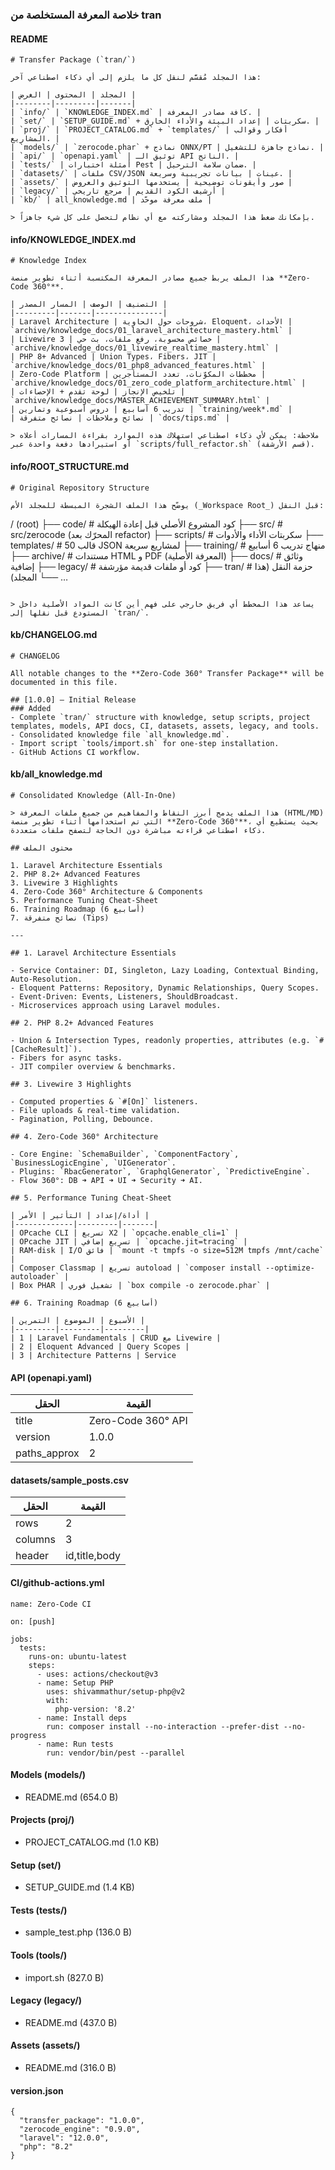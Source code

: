 ### خلاصة المعرفة المستخلصة من tran
#### README
```
# Transfer Package (`tran/`)

هذا المجلد مُقسَّم لنقل كل ما يلزم إلى أي ذكاء اصطناعي آخر:

| المجلد | المحتوى | الغرض |
|--------|---------|-------|
| `info/` | `KNOWLEDGE_INDEX.md` | كافة مصادر المعرفة. |
| `set/` | `SETUP_GUIDE.md` + سكربتات | إعداد البيئة والأداء الخارق. |
| `proj/` | `PROJECT_CATALOG.md` + `templates/` | أفكار وقوالب المشاريع. |
| `models/` | `zerocode.phar` + نماذج ONNX/PT | نماذج جاهزة للتشغيل. |
| `api/` | `openapi.yaml` | توثيق الـ API الناتج. |
| `tests/` | أمثلة اختبارات Pest | ضمان سلامة الترحيل. |
| `datasets/` | ملفات CSV/JSON عينات | بيانات تجريبية وسريعة. |
| `assets/` | صور وأيقونات توضيحية | يستخدمها التوثيق والعروض |
| `legacy/` | أرشيف الكود القديم | مرجع تاريخي |
| `kb/` | all_knowledge.md | ملف معرفة موحّد |

> بإمكانك ضغط هذا المجلد ومشاركته مع أي نظام لتحصل على كل شيء جاهزاً.
```
#### info/KNOWLEDGE_INDEX.md
```
# Knowledge Index

هذا الملف يربط جميع مصادر المعرفة المكتسبة أثناء تطوير منصة **Zero-Code 360°**.

| التصنيف | الوصف | المسار المصدر |
|---------|-------|---------------|
| Laravel Architecture | شروحات حول الحاوية، Eloquent، الأحداث | `archive/knowledge_docs/01_laravel_architecture_mastery.html` |
| Livewire 3 | خصائص محسوبة، رفع ملفات، بث حي | `archive/knowledge_docs/01_livewire_realtime_mastery.html` |
| PHP 8+ Advanced | Union Types، Fibers، JIT | `archive/knowledge_docs/01_php8_advanced_features.html` |
| Zero-Code Platform | مخططات المكوّنات، تعدد المستأجرين | `archive/knowledge_docs/01_zero_code_platform_architecture.html` |
| تلخيص الإنجاز | لوحة تقدم + الإحصاءات | `archive/knowledge_docs/MASTER_ACHIEVEMENT_SUMMARY.html` |
| تدريب 6 أسابيع | دروس أسبوعية وتمارين | `training/week*.md` |
| نصائح وملاحظات | نصائح متفرقة | `docs/tips.md` |

> ملاحظة: يمكن لأي ذكاء اصطناعي استهلاك هذه الموارد بقراءة المسارات أعلاه أو استيرادها دفعة واحدة عبر `scripts/full_refactor.sh` (قسم الأرشفة).
```
#### info/ROOT_STRUCTURE.md
```
# Original Repository Structure

يوضّح هذا الملف الشجرة المبسطة للمجلد الأم (_Workspace Root_) قبل النقل:

```
/ (root)
├── code/              # كود المشروع الأصلي قبل إعادة الهيكلة
├── src/               # src/zerocode (المحرّك بعد refactor)
├── scripts/           # سكربتات الأداء والأدوات
├── templates/         # 50 قالب JSON لمشاريع سريعة
├── training/          # منهاج تدريب 6 أسابيع
├── archive/           # مستندات HTML و PDF (المعرفة الأصلية)
├── docs/              # وثائق إضافية
├── legacy/            # كود أو ملفات قديمة مؤرشفة
├── tran/              # حزمة النقل (هذا المجلد)
└── …
```

> يساعد هذا المخطط أي فريق خارجي على فهم أين كانت المواد الأصلية داخل المستودع قبل نقلها إلى `tran/`.
```
#### kb/CHANGELOG.md
```
# CHANGELOG

All notable changes to the **Zero-Code 360° Transfer Package** will be documented in this file.

## [1.0.0] – Initial Release
### Added
- Complete `tran/` structure with knowledge, setup scripts, project templates, models, API docs, CI, datasets, assets, legacy, and tools.
- Consolidated knowledge file `all_knowledge.md`.
- Import script `tools/import.sh` for one-step installation.
- GitHub Actions CI workflow.
```
#### kb/all_knowledge.md
```
# Consolidated Knowledge (All-In-One)

> هذا الملف يدمج أبرز النقاط والمفاهيم من جميع ملفات المعرفة (HTML/MD) التي تم استخدامها أثناء تطوير منصة **Zero-Code 360°**، بحيث يستطيع أي ذكاء اصطناعي قراءته مباشرة دون الحاجة لتصفح ملفات متعددة.

## محتوى الملف

1. Laravel Architecture Essentials
2. PHP 8.2+ Advanced Features
3. Livewire 3 Highlights
4. Zero-Code 360° Architecture & Components
5. Performance Tuning Cheat-Sheet
6. Training Roadmap (6 أسابيع)
7. نصائح متفرقة (Tips)

---

## 1. Laravel Architecture Essentials

- Service Container: DI, Singleton, Lazy Loading, Contextual Binding, Auto-Resolution.
- Eloquent Patterns: Repository, Dynamic Relationships, Query Scopes.
- Event-Driven: Events, Listeners, ShouldBroadcast.
- Microservices approach using Laravel modules.

## 2. PHP 8.2+ Advanced Features

- Union & Intersection Types, readonly properties, attributes (e.g. `#[CacheResult]`).
- Fibers for async tasks.
- JIT compiler overview & benchmarks.

## 3. Livewire 3 Highlights

- Computed properties & `#[On]` listeners.
- File uploads & real-time validation.
- Pagination, Polling, Debounce.

## 4. Zero-Code 360° Architecture

- Core Engine: `SchemaBuilder`, `ComponentFactory`, `BusinessLogicEngine`, `UIGenerator`.
- Plugins: `RbacGenerator`, `GraphqlGenerator`, `PredictiveEngine`.
- Flow 360°: DB ➜ API ➜ UI ➜ Security ➜ AI.

## 5. Performance Tuning Cheat-Sheet

| أداة/إعداد | التأثير | الأمر |
|-------------|---------|-------|
| OPcache CLI | تسريع X2 | `opcache.enable_cli=1` |
| OPcache JIT | تسريع إضافي | `opcache.jit=tracing` |
| RAM-disk | I/O فائق | `mount -t tmpfs -o size=512M tmpfs /mnt/cache` |
| Composer Classmap | تسريع autoload | `composer install --optimize-autoloader` |
| Box PHAR | تشغيل فوري | `box compile -o zerocode.phar` |

## 6. Training Roadmap (6 أسابيع)

| الأسبوع | الموضوع | التمرين |
|---------|---------|---------|
| 1 | Laravel Fundamentals | CRUD مع Livewire |
| 2 | Eloquent Advanced | Query Scopes |
| 3 | Architecture Patterns | Service
```
#### API (openapi.yaml)
| الحقل | القيمة |
|---|---|
| title | Zero-Code 360° API |
| version | 1.0.0 |
| paths_approx | 2 |
#### datasets/sample_posts.csv
| الحقل | القيمة |
|---|---|
| rows | 2 |
| columns | 3 |
| header | id,title,body |
#### CI/github-actions.yml
```
name: Zero-Code CI

on: [push]

jobs:
  tests:
    runs-on: ubuntu-latest
    steps:
      - uses: actions/checkout@v3
      - name: Setup PHP
        uses: shivammathur/setup-php@v2
        with:
          php-version: '8.2'
      - name: Install deps
        run: composer install --no-interaction --prefer-dist --no-progress
      - name: Run tests
        run: vendor/bin/pest --parallel
```
#### Models (models/)
- README.md (654.0 B)
#### Projects (proj/)
- PROJECT_CATALOG.md (1.0 KB)
#### Setup (set/)
- SETUP_GUIDE.md (1.4 KB)
#### Tests (tests/)
- sample_test.php (136.0 B)
#### Tools (tools/)
- import.sh (827.0 B)
#### Legacy (legacy/)
- README.md (437.0 B)
#### Assets (assets/)
- README.md (316.0 B)
#### version.json
```
{
  "transfer_package": "1.0.0",
  "zerocode_engine": "0.9.0",
  "laravel": "12.0.0",
  "php": "8.2"
}
```
